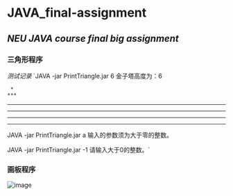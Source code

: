 # **JAVA_final-assignment**
*NEU JAVA course final big assignment*
--- 
### 三角形程序
*测试记录*
`JAVA -jar PrintTriangle.jar 6
金子塔高度为：6

     *
    ***
   *****
  *******
 *********
***********

JAVA -jar PrintTriangle.jar a
输入的参数须为大于零的整数。

JAVA -jar PrintTriangle.jar -1
请输入大于0的整数。`

### 画板程序
![image](https://github.com/dpb1526544/JAVA_final-assignment/assets/79245576/289f6703-b653-46c9-8bc7-70ae283d3b7e)
